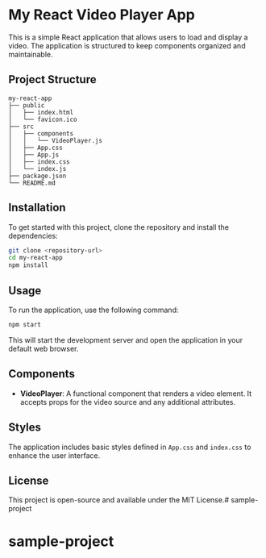 # My React Video Player App

This is a simple React application that allows users to load and display a video. The application is structured to keep components organized and maintainable.

## Project Structure

```
my-react-app
├── public
│   ├── index.html
│   └── favicon.ico
├── src
│   ├── components
│   │   └── VideoPlayer.js
│   ├── App.css
│   ├── App.js
│   ├── index.css
│   └── index.js
├── package.json
└── README.md
```

## Installation

To get started with this project, clone the repository and install the dependencies:

```bash
git clone <repository-url>
cd my-react-app
npm install
```

## Usage

To run the application, use the following command:

```bash
npm start
```

This will start the development server and open the application in your default web browser.

## Components

- **VideoPlayer**: A functional component that renders a video element. It accepts props for the video source and any additional attributes.

## Styles

The application includes basic styles defined in `App.css` and `index.css` to enhance the user interface.

## License

This project is open-source and available under the MIT License.# sample-project
# sample-project
